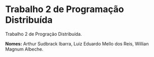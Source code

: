 # Trabalho 2 de Programação Distribuída

Trabalho 2 de Progração Distribuída.

**Nomes:** Arthur Sudbrack Ibarra, Luiz Eduardo Mello dos Reis, Willian Magnum Albeche.
